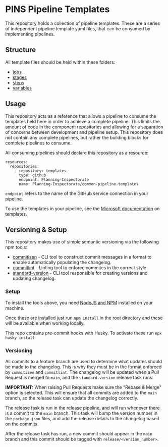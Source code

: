 # PINS Pipeline Templates

This repository holds a collection of pipeline templates. These are a series of independent pipeline template yaml files, that can be consumed by implementing pipelines.

## Structure

All template files should be held within these folders:

- [jobs](jobs)
- [stages](stages)
- [steps](steps)
- [variables](variables)

## Usage

This repository acts as a reference that allows a pipeline to consume the templates held here in order to achieve a complete pipeline. This limits the amount of code in the component repositories and allowing for a separation of concerns between development and pipeline setup. This repository does not contain any complete pipelines, but rather the building blocks for complete pipelines to consume.

All consuming pipelines should declare this repository as a resource:

```
resources:
  repositories:
    - repository: templates
      type: github
      endpoint: Planning-Inspectorate
      name: Planning-Inspectorate/common-pipeline-templates
```

`endpoint` refers to the name of the GitHub service connection in your pipeline.

To use the templates in your pipeline, see the [Microsoft documentation](https://docs.microsoft.com/en-us/azure/devops/pipelines/process/templates?view=azure-devops) on templates.

## Versioning & Setup

This repository makes use of simple semantic versioning via the following npm tools:
- [commitizen](https://github.com/commitizen/cz-cli) - CLI tool to construct commit messages in a format to enable automatically populating the changelog.
- [commitlint](https://github.com/conventional-changelog/commitlint) - Linting tool to enforce commites in the correct style
- [standard-version](https://github.com/conventional-changelog/standard-version) - CLI tool responsible for creating versions and updating changelog.

### Setup

To install the tools above, you need [NodeJS and NPM](https://nodejs.org/en/download/) installed on your machine.

Once these are installed just run `npm install` in the root directory and these will be available when working locally.

This repo contains pre-commit hooks with Husky. To activate these run `npx husky install`

### Versioning 

All commits to a feature branch are used to determine what updates should be made to the changelog. This is why they must be in the format enforced by `commitizen` and `commitlint`. The changelog will be updated when a Pull Request is merged to `main`, and the `standard-version` release task runs.

**IMPORTANT:** When raising Pull Requests make sure the "Rebase & Merge" option is selected. This will ensure that all commits are added to the `main` branch, so the release task can update the changelog correctly.

The release task is run in the release pipeline, and will run whenever there is a commit to the `main` branch. This task will bump the version number in the `package.json` files, and add the release details to the changelog based on the commits.

After the release task has run, a new commit should appear in the `main` branch and this commit should be tagged with `release/<version_number>`.
